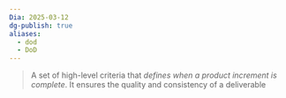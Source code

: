 ```yaml
---
Dia: 2025-03-12
dg-publish: true
aliases:
  - dod
  - DoD
---
```

>A set of high-level criteria that _defines when a product increment is complete_. It ensures the quality and consistency of a deliverable